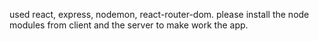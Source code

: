 used react, express, nodemon, react-router-dom. please install the node modules from client and the server to make work the app.
